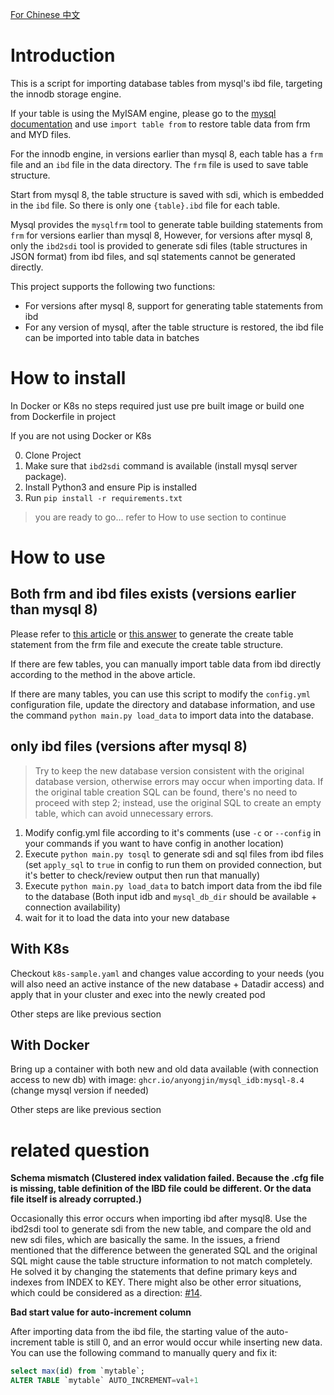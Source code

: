 [For Chinese 中文](README.CN.md)

# Introduction

This is a script for importing database tables from mysql's ibd file, targeting the innodb storage engine.

If your table is using the MyISAM engine, please go to the [mysql documentation](https://dev.mysql.com/doc/refman/8.0/en/import-table.html) and use `import table from` to restore table data from frm and MYD files.

For the innodb engine, in versions earlier than mysql 8, each table has a `frm` file and an `ibd` file in the data directory. The `frm` file is used to save table structure.

Start from mysql 8, the table structure is saved with sdi, which is embedded in the `ibd` file. So there is only one `{table}.ibd` file for each table.

Mysql provides the `mysqlfrm` tool to generate table building statements from `frm` for versions earlier than mysql 8,
However, for versions after mysql 8, only the `ibd2sdi` tool is provided to generate sdi files (table structures in JSON format) from ibd files, and sql statements cannot be generated directly.

This project supports the following two functions:

* For versions after mysql 8, support for generating table statements from ibd
* For any version of mysql, after the table structure is restored, the ibd file can be imported into table data in batches

# How to install

In Docker or K8s no steps required just use pre built image or build one from Dockerfile in project

If you are not using Docker or K8s

0. Clone Project
1. Make sure that `ibd2sdi` command is available (install mysql server package).
2. Install Python3 and ensure Pip is installed
3. Run `pip install -r requirements.txt`

> you are ready to go... refer to How to use section to continue

# How to use

## Both frm and ibd files exists (versions earlier than mysql 8)

Please refer to [this article](https://jamesingold.com/restoring-mysql-database-frm-ibd) or [this answer](https://dba.stackexchange.com/a/71785) to generate the create table statement from the frm file and execute the create table structure.

If there are few tables, you can manually import table data from ibd directly according to the method in the above article.

If there are many tables, you can use this script to modify the `config.yml` configuration file, update the directory and database information, and use the command `python main.py load_data` to import data into the database.

## only ibd files (versions after mysql 8)
>
> Try to keep the new database version consistent with the original database version, otherwise errors may occur when importing data.
> If the original table creation SQL can be found, there's no need to proceed with step 2; instead, use the original SQL to create an empty table, which can avoid unnecessary errors.

1. Modify config.yml file according to it's comments (use `-c` or `--config` in your commands if you want to have config in another location)
2. Execute `python main.py tosql` to generate sdi and sql files from ibd files (set `apply_sql` to `true` in config to run them on provided connection, but it's better to check/review output then run that manually)
3. Execute `python main.py load_data` to batch import data from the ibd file to the database (Both input idb and `mysql_db_dir` should be available + connection availability)
4. wait for it to load the data into your new database

## With K8s

Checkout `k8s-sample.yaml` and changes value according to your needs (you will also need an active instance of the new database + Datadir access) and apply that in your cluster and exec into the newly created pod

Other steps are like previous section

## With Docker

Bring up a container with both new and old data available (with connection access to new db) with image: `ghcr.io/anyongjin/mysql_idb:mysql-8.4` (change mysql version if needed)

Other steps are like previous section

# related question

**Schema mismatch (Clustered index validation failed. Because the .cfg file is missing, table definition of the IBD file could be different. Or the data file itself is already corrupted.)**

Occasionally this error occurs when importing ibd after mysql8. Use the ibd2sdi tool to generate sdi from the new table, and compare the old and new sdi files, which are basically the same. In the issues, a friend mentioned that the difference between the generated SQL and the original SQL might cause the table structure information to not match completely. He solved it by changing the statements that define primary keys and indexes from INDEX to KEY. There might also be other error situations, which could be considered as a direction: [#14](/../../issues/14).

**Bad start value for auto-increment column**

After importing data from the ibd file, the starting value of the auto-increment table is still 0, and an error would occur while inserting new data. You can use the following command to manually query and fix it:

```sql
select max(id) from `mytable`;
ALTER TABLE `mytable` AUTO_INCREMENT=val+1
```
